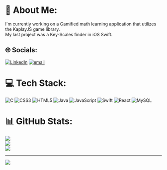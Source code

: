 # 💫 About Me:
I'm currently working on a Gamified math learning application that utilizes the KaplayJS game library.<br>My last project was a Key-Scales finder in iOS Swift.


## 🌐 Socials:
[![LinkedIn](https://img.shields.io/badge/LinkedIn-%230077B5.svg?logo=linkedin&logoColor=white)](https://linkedin.com/in/raven-luke-bengil-7a783633a) [![email](https://img.shields.io/badge/Email-D14836?logo=gmail&logoColor=white)](mailto:raven11luke22@gmail.com) 

# 💻 Tech Stack:
![C](https://img.shields.io/badge/c-%2300599C.svg?style=for-the-badge&logo=c&logoColor=white) ![CSS3](https://img.shields.io/badge/css3-%231572B6.svg?style=for-the-badge&logo=css3&logoColor=white) ![HTML5](https://img.shields.io/badge/html5-%23E34F26.svg?style=for-the-badge&logo=html5&logoColor=white) ![Java](https://img.shields.io/badge/java-%23ED8B00.svg?style=for-the-badge&logo=openjdk&logoColor=white) ![JavaScript](https://img.shields.io/badge/javascript-%23323330.svg?style=for-the-badge&logo=javascript&logoColor=%23F7DF1E) ![Swift](https://img.shields.io/badge/swift-F54A2A?style=for-the-badge&logo=swift&logoColor=white) ![React](https://img.shields.io/badge/react-%2320232a.svg?style=for-the-badge&logo=react&logoColor=%2361DAFB) ![MySQL](https://img.shields.io/badge/mysql-4479A1.svg?style=for-the-badge&logo=mysql&logoColor=white)
# 📊 GitHub Stats:
![](https://github-readme-stats.vercel.app/api?username=Racorath&theme=dark&hide_border=false&include_all_commits=false&count_private=false)<br/>
![](https://nirzak-streak-stats.vercel.app/?user=Racorath&theme=dark&hide_border=false)<br/>
![](https://github-readme-stats.vercel.app/api/top-langs/?username=Racorath&theme=dark&hide_border=false&include_all_commits=false&count_private=false&layout=compact)

---
[![](https://visitcount.itsvg.in/api?id=Racorath&icon=0&color=0)](https://visitcount.itsvg.in)

<!-- Proudly created with GPRM ( https://gprm.itsvg.in ) -->
